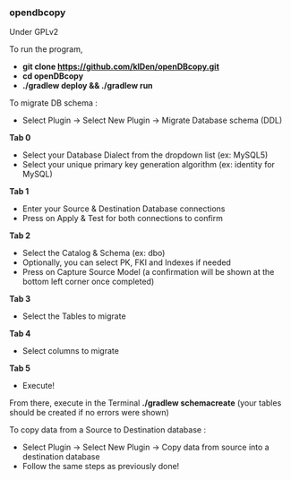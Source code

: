 ### opendbcopy

Under GPLv2

To run the program, 
- **git clone https://github.com/klDen/openDBcopy.git**
- **cd openDBcopy**
- **./gradlew deploy && ./gradlew run**

To migrate DB schema :

- Select Plugin -> Select New Plugin -> Migrate Database schema (DDL)

**Tab 0**
- Select your Database Dialect from the dropdown list (ex: MySQL5)
- Select your unique primary key generation algorithm (ex: identity for MySQL)

**Tab 1**
- Enter your Source & Destination Database connections 
- Press on Apply & Test for both connections to confirm

**Tab 2**
- Select the Catalog & Schema (ex: dbo)
- Optionally, you can select PK, FKI and Indexes if needed
- Press on Capture Source Model (a confirmation will be shown at the bottom left corner once completed)

**Tab 3**
- Select the Tables to migrate

**Tab 4**
- Select columns to migrate

**Tab 5**
- Execute!

From there, execute in the Terminal **./gradlew schemacreate** (your tables should be created if no errors were shown)

To copy data from a Source to Destination database :
- Select Plugin -> Select New Plugin -> Copy data from source into a destination database
- Follow the same steps as previously done!

